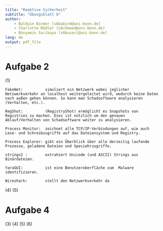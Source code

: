 ```yaml
---
title: "Reaktive Sicherheit"
subtitle: "Übungsblatt 8"
author: 
	- Balduin Binder [s6babind@uni-bonn.de]
	- Charlotte Mädler [s6chmaed@uni-bonn.de]
	- Bünyamin Sarikaya [s6busari@uni-bonn.de]
lang: de
output: pdf_file
---
```


# Aufgabe 2

(1) 

	FakeNet:          simuliert ein Netzwerk wobei jeglicher Netzwerkverkehr an localhost weitergeleitet wird, wodurch keine Daten nach außen gehen können. So kann man Schadsoftware analysieren (Verhalten, etc.). 

    RegShot:          (RegistryShot) ermöglicht es Snapshots von Registries zu machen. Dies ist nützlich um den genauen Ablauf/Verhalten von Schadsoftware weiter zu analysieren.
    
    Process Monitor:  zeichnet alle TCP/IP-Verbindungen auf, wie auch Lese- und Schreibzugriffe auf das Dateiensystem und Registry.
    
    Process Explorer: gibt ein Überblick über alle derzeitig laufende Prozesse, geladene Dateien und Speciehrzugriffe.
    
    strings2 :        extrahiert Unicode (und ASCII) Strings aus Binärdateien.
    
    YaraGUI:          ist eine Benutzeroberfläche zum  Malware identifizieren. 
    
    Wireshark:        stellt den Netzwerkverkehr da
(4)
(5)

# Aufgabe 4
(3)
(4)
(5)
(6)


